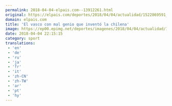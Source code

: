 ```yaml
---
permalink: 2018-04-04-elpais.com--13912261.html
original: https://elpais.com/deportes/2018/04/04/actualidad/1522869591_481286.html#?ref=rss&format=simple&link=link
domain: elpais.com
title: 'El vasco con mal genio que inventó la chilena'
image: https://ep00.epimg.net/deportes/imagenes/2018/04/04/actualidad/1522869591_481286_1522870571_rrss_normal.jpg
date: 2018-04-04 22:15:15
category: sport
translations: 
 - 'en'
 - 'de'
 - 'ru'
 - 'ja'
 - 'fr'
 - 'it'
 - 'zh-CN'
 - 'zh-TW'
 - 'ar'
 - 'pt'
 - 'hy'
---
```


